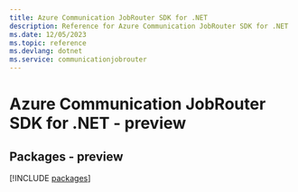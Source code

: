 ```yaml
---
title: Azure Communication JobRouter SDK for .NET
description: Reference for Azure Communication JobRouter SDK for .NET
ms.date: 12/05/2023
ms.topic: reference
ms.devlang: dotnet
ms.service: communicationjobrouter
---
```

# Azure Communication JobRouter SDK for .NET - preview
## Packages - preview
[!INCLUDE [packages](communication-jobrouter-index.md)]